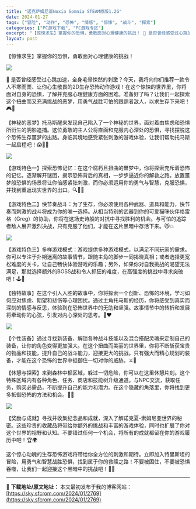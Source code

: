 ```yaml
---
title: "诺克萨姆尼亚Noxia Somnia STEAM原版1.2G"
date: 2024-01-27
tags: ["冒险", "动作", "恐怖", "情感", "惊悚", "战斗", "探索"]
categories: ["PC游戏下载", "PC游戏专区"]
excerpt: "【惊悚求生】掌握你的恐惧，勇敢面对心理健康的挑战！ 🌟 是否曾经感受过心跳加速，全身毛骨悚然的刺激？今天，我将向你们推荐一款令人不寒而栗、让你心生敬畏的2D生存恐怖动作游戏！在这个惊悚的世界里，你将面对自身的恐惧，了解并克服心理健康方面的困难。准备好了吗？让我们一起探索这个扭曲而又充满挑战的恶梦，用&hellip;"
layout: post
---
```


【惊悚求生】掌握你的恐惧，勇敢面对心理健康的挑战！

<img class="rich_pages wxw-img" src="https://sky.sfcrom.com/wp-content/uploads/2024/01/20240127121640-76541.jpeg" data-imgfileid="110004645" data-ratio="0.562962962962963" data-type="jpeg" data-w="1080" />

🌟 是否曾经感受过心跳加速，全身毛骨悚然的刺激？今天，我将向你们推荐一款令人不寒而栗、让你心生敬畏的2D生存恐怖动作游戏！在这个惊悚的世界里，你将面对自身的恐惧，了解并克服心理健康方面的困难。准备好了吗？让我们一起探索这个扭曲而又充满挑战的恶梦，用勇气战胜可怕的跟踪者敌人，以求生存下来吧！🎮👻

【神秘的恶梦】托马斯醒来发现自己陷入了一个神秘的世界，面对着由焦虑和恐惧所衍生的阴影追捕。这位勇敢的主人公将直面和克服内心深处的恐惧，寻找摆脱这个恐怖生存噩梦的出路。身临其境地感受紧张刺激的游戏体验，让我们帮助托马斯一起启程吧！😱🚶‍♂️

<img class="rich_pages wxw-img" src="https://sky.sfcrom.com/wp-content/uploads/2024/01/20240127121640-e7e9d.jpeg" data-imgfileid="110004646" data-ratio="0.562962962962963" data-type="jpeg" data-w="1080" data-imgqrcoded="1" />

【游戏特色一】探索恐怖记忆：在这个腐朽且扭曲的噩梦中，你将探索充斥着恐怖的记忆。逐渐解开谜团，揭示恐怖背后的真相，一步步逼近你的解救之路。放置噩梦般恐惧的场景将让你倍感紧张刺激，而你必须运用你的勇气与智慧，克服恐惧，并找到重返现实世界的出口。🔍🕵️‍♂️

【游戏特色二】快节奏战斗：为了生存，你必须使用各种武器、道具和能力，快节奏而刺激的战斗将成为你的唯一选择。从相当特别的武器到你的可爱猫咪伙伴格雷格（Greg）的协助，你将在这场史诗般的对抗中寻找胜利的机会。与可怕的追踪者敌人展开激烈决战，只有克服了他们，才能在这片黑暗中存活下来。😼💥

<img class="rich_pages wxw-img" src="https://sky.sfcrom.com/wp-content/uploads/2024/01/20240127121641-a5bb6.jpeg" data-imgfileid="110004647" data-ratio="0.562962962962963" data-type="jpeg" data-w="1080" />

【游戏特色三】多样游戏模式：游戏提供多种游戏模式，以满足不同玩家的需求。你可以专注于扑朔迷离的故事情节，跟随主角的脚步一同揭晓真相；或者选择更宽松难度的关卡，让自己畅快体验游戏的乐趣；另外，如果你对自我挑战的渴望无法满足，那就选择额外的BOSS战和令人抓狂的难度，在高强度的挑战中寻求突破吧！🕹️🌟

【独特故事】在这个引人入胜的故事中，你将探索一个创新、恐怖的环境，学习如何应对焦虑、期望和悲伤等心理困扰。通过主角托马斯的经历，你将感受到真实而深刻的情感与反思，体验到在恐怖世界中的无助和坚强。故事情节中的转折和发展将牵动你的心弦，引发对内心深处的思考。📖❤️

<img class="rich_pages wxw-img" src="https://sky.sfcrom.com/wp-content/uploads/2024/01/20240127121641-84c69.jpeg" data-imgfileid="110004648" data-ratio="0.562962962962963" data-type="jpeg" data-w="1080" />

【个性装备】通过寻找新装备、解锁各种战斗技能以及混合搭配灵魂来定制自己的装备，让你的角色变得更加强大。在这个扭曲而美丽的世界里，你将不断斩获宝贵的物品和技能，提升自己的战斗能力，迎接更大的挑战。只有强大而精心规划的装备，才能在这个恐怖的世界中抵御住一切对你的威胁。⚔️🔐

【休憩与探索】来到森林中枢区域，躲过一切危险，你可以在这里休憩片刻。这个特殊区域内有各种角色、任务、商店和技能树升级通道。与NPC交流，获取任务，购买必需品，不断提升自己的能力和潜力。在这个隐藏的角落里，你将找到更多抵御恐怖的方法和机会。🌳🛒

<img class="rich_pages wxw-img" src="https://sky.sfcrom.com/wp-content/uploads/2024/01/20240127121641-a8c67.jpeg" data-imgfileid="110004649" data-ratio="0.562962962962963" data-type="jpeg" data-w="1080" />

【奖励与成就】寻找并收集纪念品和成就，深入了解诺克夏-索姆尼亚世界的秘密。这些珍贵的收藏品将带给你额外的挑战和丰富的游戏体验，同时也扩展了你对这个世界的视野和认知。不要错过任何一个机会，将所有的成就都留在你的游戏履历中吧！🏆🌍

这个惊心动魄的生存恐怖游戏将带给你全方位的刺激和期待。立即加入特里斯坦的冒险，用勇气和智慧战胜恐惧，找到属于你的救赎之路！不要被困住，不要被恐惧吞噬，让我们一起迎接这个黑暗中的挑战吧！💪🔦

---
📖 **下载地址/原文地址：** 本文最初发布于我的博客网站：[https://sky.sfcrom.com/2024/01/2769](https://sky.sfcrom.com/2024/01/2769)
